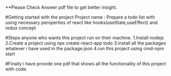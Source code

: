 **Please Check Answer pdf file to get better insight.

#Getting started with the project
 Project name : Prepare a todo list with using necessary peroperties of react like hooks(useState,useEffect) and redux concept

 #Steps anyone who wants this project run on their machine.
 1.Install nodejs
 2.Create a project using npx create-react-app todo
 3.install all the packages whatever i have used in the package.json
 4.run this project using cmd-npm start

 #Finally i have provide one pdf that shows all the functionality of this project with code.
 
 
